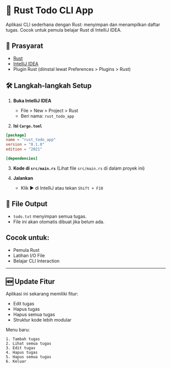 # 📌 Rust Todo CLI App

Aplikasi CLI sederhana dengan Rust: menyimpan dan menampilkan daftar tugas. Cocok untuk pemula belajar Rust di IntelliJ IDEA.

## 🧰 Prasyarat

- [Rust](https://www.rust-lang.org/tools/install)
- [IntelliJ IDEA](https://www.jetbrains.com/idea/)
- Plugin Rust (diinstal lewat Preferences > Plugins > Rust)

## 🛠️ Langkah-langkah Setup

1. **Buka IntelliJ IDEA**  
   - File > New > Project > Rust  
   - Beri nama: `rust_todo_app`

2. **Isi `Cargo.toml`**
```toml
[package]
name = "rust_todo_app"
version = "0.1.0"
edition = "2021"

[dependencies]
```

3. **Kode di `src/main.rs`**
(Lihat file `src/main.rs` di dalam proyek ini)

4. **Jalankan**
   - Klik ▶️ di IntelliJ atau tekan `Shift + F10`

## 📂 File Output

- `todo.txt` menyimpan semua tugas.
- File ini akan otomatis dibuat jika belum ada.

## Cocok untuk:
- Pemula Rust
- Latihan I/O File
- Belajar CLI Interaction


---

## 🆕 Update Fitur

Aplikasi ini sekarang memiliki fitur:
- Edit tugas
- Hapus tugas
- Hapus semua tugas
- Struktur kode lebih modular

Menu baru:
```
1. Tambah tugas
2. Lihat semua tugas
3. Edit tugas
4. Hapus tugas
5. Hapus semua tugas
6. Keluar
```
